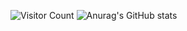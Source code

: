 ![Visitor Count](https://profile-counter.glitch.me/{lbako801/count.svg)
![Anurag's GitHub stats](https://github-readme-stats.vercel.app/api?username=lbako801&show_icons=true&theme=dark)
